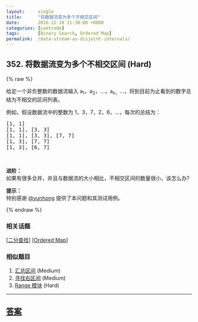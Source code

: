 ```yaml
---
layout:     single
title:      "将数据流变为多个不相交区间"
date:       2016-12-18 21:30:00 +0800
categories: [Leetcode]
tags:       [Binary Search, Ordered Map]
permalink:  /data-stream-as-disjoint-intervals/
---
```


## 352. 将数据流变为多个不相交区间 (Hard)

{% raw %}

<p>给定一个非负整数的数据流输入 a<sub>1</sub>，a<sub>2</sub>，&hellip;，a<sub>n，</sub>&hellip;，将到目前为止看到的数字总结为不相交的区间列表。</p>

<p>例如，假设数据流中的整数为 1，3，7，2，6，&hellip;，每次的总结为：</p>

<pre>[1, 1]
[1, 1], [3, 3]
[1, 1], [3, 3], [7, 7]
[1, 3], [7, 7]
[1, 3], [6, 7]
</pre>

<p>&nbsp;</p>

<p><strong>进阶：</strong><br>
如果有很多合并，并且与数据流的大小相比，不相交区间的数量很小，该怎么办?</p>

<p><strong>提示：</strong><br>
特别感谢 <a href="https://discuss.leetcode.com/user/yunhong">@yunhong</a> 提供了本问题和其测试用例。</p>

{% endraw %}

### 相关话题
  [[二分查找](https://github.com/openset/leetcode/tree/master/tag/binary-search/README.md)]
  [[Ordered Map](https://github.com/openset/leetcode/tree/master/tag/ordered-map/README.md)]

### 相似题目
  1. [汇总区间](/summary-ranges) (Medium)
  1. [寻找右区间](/find-right-interval) (Medium)
  1. [Range 模块](/range-module) (Hard)

---

## [答案](https://github.com/openset/leetcode/tree/master/problems/data-stream-as-disjoint-intervals)
